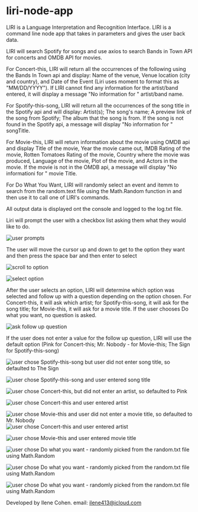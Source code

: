 # liri-node-app
LIRI is a Language Interpretation and Recognition Interface. LIRI is a command line node app that takes in parameters and gives the user back data.

LIRI will search Spotify for songs and use axios to search Bands in Town API for concerts and OMDB API for movies. 

For Concert-this, LIRI will return all the occurrences of the following using the Bands In Town api and display: Name of the venue, Venue location (city and country), and Date of the Event (Liri uses moment to format this as "MM/DD/YYYY"). If LIRI cannot find any information for the artist/band entered, it will display a message "No information for " artist/band name.

For Spotify-this-song, LIRI will return all the occurrences of the song title in the Spotify api and will display: Artist(s); The song's name; A preview link of the song from Spotify; The album that the song is from. If the song is not found in the Spotify api, a message will display "No information for " songTitle. 

For Movie-this, LIRI will return information about the movie using OMDB api and display Title of the movie, Year the movie came out, IMDB Rating of the movie, Rotten Tomatoes Rating of the movie, Country where the movie was produced, Language of the movie, Plot of the movie, and Actors in the movie. If the movie is not in the  OMDB api, a message will display "No informationi for " movie Title.

For Do What You Want, LIRI will randomly select an event and itemm to search from the random.text file using the Math.Random function in and then use it to call one of LIRI's commands.

All output data is displayed ont the console and logged to the log.txt file. 

Liri will prompt the user with a checkbox list asking them what they would like to do. 

![user prompts](https://github.com/Ilene0413/liri-node-app/images/prompt-screen.png)

The user will move the cursor up and down to get to the option they want and then press the space bar and then enter to select

![scroll to option](https://github.com/Ilene0413/liri-node-app/images/scroll-option.png)

![select option](https://github.com/Ilene0413/liri-node-app/images/select-option.png)

After the user selects an option, LIRI will determine which option was selected and follow up with a question depending on the option chosen. For Concert-this, it will ask which artist; for Spotify-this-song, it will ask for the song title; for Movie-this, it will ask for a movie title.  If the user chooses Do what you want, no question is asked.

![ask follow up question](https://github.com/Ilene0413/liri-node-app/images/ask-follow-up-quest.png)

If the user does not enter a value for the follow up question, LIRI will use the default option (Pink for Concert-this; Mr. Nobody - for Movie-this; The Sign for Spotify-this-song)

![user chose Spotify-this-song but user did not enter song title, so defaulted to The Sign](https://github.com/Ilene0413/liri-node-app/images/no-song-title-entered.png)


![user chose Spotify-this-song and user entered song title](https://github.com/Ilene0413/liri-node-app/images/song-title-entered.png)

![user chose Concert-this, but did not enter an artist, so defaulted to Pink](https://github.com/Ilene0413/liri-node-app/images/no-artist-entered.png)

![user chose Concert-this and user entered artist](https://github.com/Ilene0413/liri-node-app/images/artist-entered.png)

![user chose Movie-this and user did not enter a movie title, so defaulted to Mr. Nobody](https://github.com/Ilene0413/liri-node-app/images/no-movie-entered.png)
![user chose Concert-this and user entered artist](https://github.com/Ilene0413/liri-node-app/images/artist-entered.png)

![user chose Movie-this and user entered movie title](https://github.com/Ilene0413/liri-node-app/images/movie-entered.png)

![user chose Do what you want - randomly picked from the random.txt file using Math.Random](https://github.com/Ilene0413/liri-node-app/images/dowhatyouwant-choice1.png)

![user chose Do what you want - randomly picked from the random.txt file using Math.Random](https://github.com/Ilene0413/liri-node-app/images/dowhatyouwant-choice2.png)

![user chose Do what you want - randomly picked from the random.txt file using Math.Random](https://github.com/Ilene0413/liri-node-app/images/dowhatyouwant-choice3.png)



Developed by Ilene Cohen.
email: ilene413@icloud.com